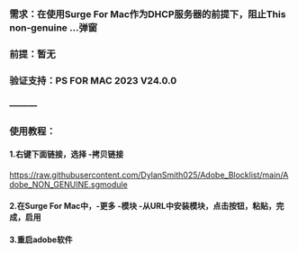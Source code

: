 ### 需求：在使用Surge For Mac作为DHCP服务器的前提下，阻止This non-genuine ...弹窗
### 前提：暂无
### 验证支持：PS FOR MAC 2023 V24.0.0
###  ———
### 使用教程：
#### 1.右键下面链接，选择 -拷贝链接
https://raw.githubusercontent.com/DylanSmith025/Adobe_Blocklist/main/Adobe_NON_GENUINE.sgmodule
#### 2.在Surge For Mac中，-更多 -模块 -从URL中安装模块，点击按钮，粘贴，完成，启用
#### 3.重启adobe软件
